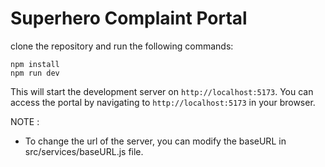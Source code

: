 # Superhero Complaint Portal

clone the repository and run the following commands:

```
npm install
npm run dev
```

This will start the development server on `http://localhost:5173`.
You can access the portal by navigating to `http://localhost:5173` in your browser.

NOTE :
- To change the url of the server, you can modify the baseURL in src/services/baseURL.js file.